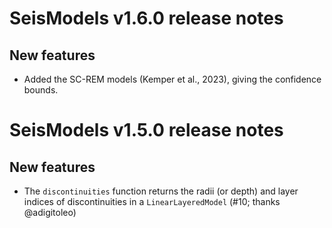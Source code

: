 # SeisModels v1.6.0 release notes

## New features
- Added the SC-REM models (Kemper et al., 2023), giving the confidence
  bounds.

# SeisModels v1.5.0 release notes

## New features
- The `discontinuities` function returns the radii (or depth) and
  layer indices of discontinuities in a `LinearLayeredModel`
  (#10; thanks @adigitoleo)
